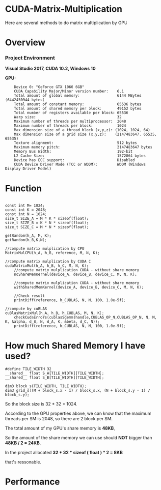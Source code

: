 # CUDA-Matrix-Multiplication
Here are several methods to do matrix multiplication by GPU
# Overview
### Project Environment
  **Visual Studio 2017, CUDA 10.2, Windows 10**

  **GPU:**

        Device 0: "GeForce GTX 1060 6GB"
        CUDA Capability Major/Minor version number:    6.1
        Total amount of global memory:                 6144 MBytes (6442450944 bytes)
        Total amount of constant memory:               65536 bytes
        Total amount of shared memory per block:       49152 bytes
        Total number of registers available per block: 65536
        Warp size:                                     32
        Maximum number of threads per multiprocessor:  2048
        Maximum number of threads per block:           1024
        Max dimension size of a thread block (x,y,z): (1024, 1024, 64)
        Max dimension size of a grid size (x,y,z):    (2147483647, 65535, 65535)
        Texture alignment:                             512 bytes
        Maximum memory pitch:                          2147483647 bytes
        Memory Bus Width:                              192-bit
        L2 Cache Size:                                 1572864 bytes
        Device has ECC support:                        Disabled
        CUDA Device Driver Mode (TCC or WDDM):         WDDM (Windows Display Driver Model)

# Function

```

const int M= 1024;
const int K = 2048;
const int N = 1024;
size_t SIZE_A = M * K * sizeof(float);
size_t SIZE_B = K * N * sizeof(float);
size_t SIZE_C = M * N * sizeof(float);

getRandom(h_A, M, K);
getRandom(h_B,K,N);

//compute matrix mulplication by CPU
MatrixMulCPU(h_A, h_B, reference, M, N, K);

//compute matrix mulplication by CUDA C
cudaMatrixMul(h_A, h_B, h_C, M, N, K);
    //compute matrix mulplication CUDA - without share memory 
    noShareMemKernel(device_A, device_B, device_C, M, N, K);
    
    //compute matrix mulplication CUDA - without share memory 
    withSharedMemKernel(device_A, device_B, device_C, M, N, K);
    
    //Check result
    printDiff(reference, h_CUBLAS, N, M, 100, 1.0e-5f);
    
//compute by cuBLAS
cuBlasMatrixMul(h_A, h_B, h_CUBLAS, M, N, K);
    checkCudaErrors(cublasSgemm(handle,CUBLAS_OP_N,CUBLAS_OP_N, N, M, K, &alpha, d_B, N, d_A, K, &beta, d_C, N));
    printDiff(reference, h_CUBLAS, N, M, 100, 1.0e-5f);

```

# How much Shared Memory I have used?

```
#define TILE_WIDTH 32
__shared__ float S_A[TILE_WIDTH][TILE_WIDTH];
__shared__ float S_B[TILE_WIDTH][TILE_WIDTH];
```

```
dim3 block_s(TILE_WIDTH, TILE_WIDTH);
dim3 grid_s((M + block_s.x - 1) / block_s.x, (N + block_s.y - 1) / block_s.y);
 ```
So the block size is 32 * 32 = 1024.

According to the GPU properties above, we can know that the maximum threads per SM is 2048, so there are 2 block per SM. 

The total amount of my GPU's share memory is **48KB**,

So the amount of the share memory we can use should **NOT** bigger than 
**48KB / 2 = 24KB**. 

In the project allocated  **32 * 32 * sizeof ( float ) * 2 = 8KB**

that's ressonable. 
  
# Performance

  
  

 
 
